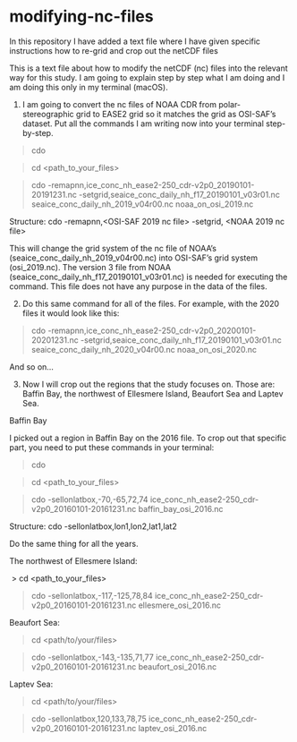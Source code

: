# modifying-nc-files
 In this repository I have added a text file where I have given specific instructions how to re-grid and crop out the netCDF files

This is a text file about how to modify the netCDF (nc) files into the relevant way for this study. I am going to explain step by step what I am doing and I am doing this only in my terminal (macOS).

1. I am going to convert the nc files of NOAA CDR from polar-stereographic grid to EASE2 grid so it matches the grid as OSI-SAF’s dataset. Put all the commands I am writing now into your terminal step-by-step.


>  cdo

> cd <path_to_your_files>

>  cdo -remapnn,ice_conc_nh_ease2-250_cdr-v2p0_20190101-20191231.nc -setgrid,seaice_conc_daily_nh_f17_20190101_v03r01.nc seaice_conc_daily_nh_2019_v04r00.nc noaa_on_osi_2019.nc


Structure:
cdo -remapnn,<OSI-SAF 2019 nc file> -setgrid,<NOAA any v3 nc file> <NOAA 2019 nc file> <newly gridded NOAA output file>


This will change the grid system of the nc file of NOAA’s (seaice_conc_daily_nh_2019_v04r00.nc) into OSI-SAF’s grid system (osi_2019.nc). The version 3 file from NOAA (seaice_conc_daily_nh_f17_20190101_v03r01.nc) is needed for executing the command. This file does not have any purpose in the data of the files.


2. Do this same command for all of the files. For example, with the 2020 files it would look like this:


>  cdo -remapnn,ice_conc_nh_ease2-250_cdr-v2p0_20200101-20201231.nc -setgrid,seaice_conc_daily_nh_f17_20190101_v03r01.nc seaice_conc_daily_nh_2020_v04r00.nc noaa_on_osi_2020.nc

And so on…


3. Now I will crop out the regions that the study focuses on. Those are: Baffin Bay, the northwest of Ellesmere Island, Beaufort Sea and Laptev Sea.


Baffin Bay

I picked out a region in Baffin Bay on the 2016 file. To crop out that specific part, you need to put these commands in your terminal:

>  cdo

> cd <path_to_your_files>

> cdo -sellonlatbox,-70,-65,72,74 ice_conc_nh_ease2-250_cdr-v2p0_20160101-20161231.nc baffin_bay_osi_2016.nc


Structure:
cdo -sellonlatbox,lon1,lon2,lat1,lat2 <OSI-SAF or NOAA nc file name> <output nc file>

Do the same thing for all the years.


The northwest of Ellesmere Island:

 > cd <path_to_your_files>

> cdo -sellonlatbox,-117,-125,78,84 ice_conc_nh_ease2-250_cdr-v2p0_20160101-20161231.nc ellesmere_osi_2016.nc



Beaufort Sea:

> cd <path/to/your/files>

> cdo -sellonlatbox,-143,-135,71,77 ice_conc_nh_ease2-250_cdr-v2p0_20160101-20161231.nc beaufort_osi_2016.nc


Laptev Sea:


> cd <path/to/your/files>

> cdo -sellonlatbox,120,133,78,75 ice_conc_nh_ease2-250_cdr-v2p0_20160101-20161231.nc laptev_osi_2016.nc
